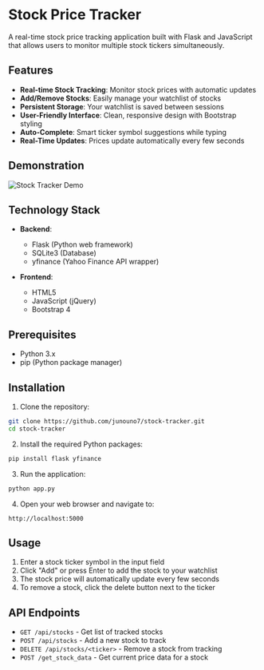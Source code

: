 # Stock Price Tracker

A real-time stock price tracking application built with Flask and JavaScript that allows users to monitor multiple stock tickers simultaneously.

## Features

- **Real-time Stock Tracking**: Monitor stock prices with automatic updates
- **Add/Remove Stocks**: Easily manage your watchlist of stocks
- **Persistent Storage**: Your watchlist is saved between sessions
- **User-Friendly Interface**: Clean, responsive design with Bootstrap styling
- **Auto-Complete**: Smart ticker symbol suggestions while typing
- **Real-Time Updates**: Prices update automatically every few seconds

## Demonstration

![Stock Tracker Demo](recording.gif)

## Technology Stack

- **Backend**:
  - Flask (Python web framework)
  - SQLite3 (Database)
  - yfinance (Yahoo Finance API wrapper)

- **Frontend**:
  - HTML5
  - JavaScript (jQuery)
  - Bootstrap 4
 

## Prerequisites

- Python 3.x
- pip (Python package manager)

## Installation

1. Clone the repository:
```bash
git clone https://github.com/junouno7/stock-tracker.git
cd stock-tracker
```

2. Install the required Python packages:
```bash
pip install flask yfinance
```

3. Run the application:
```bash
python app.py
```

4. Open your web browser and navigate to:
```
http://localhost:5000
```

## Usage

1. Enter a stock ticker symbol in the input field
2. Click "Add" or press Enter to add the stock to your watchlist
3. The stock price will automatically update every few seconds
4. To remove a stock, click the delete button next to the ticker

## API Endpoints

- `GET /api/stocks` - Get list of tracked stocks
- `POST /api/stocks` - Add a new stock to track
- `DELETE /api/stocks/<ticker>` - Remove a stock from tracking
- `POST /get_stock_data` - Get current price data for a stock

